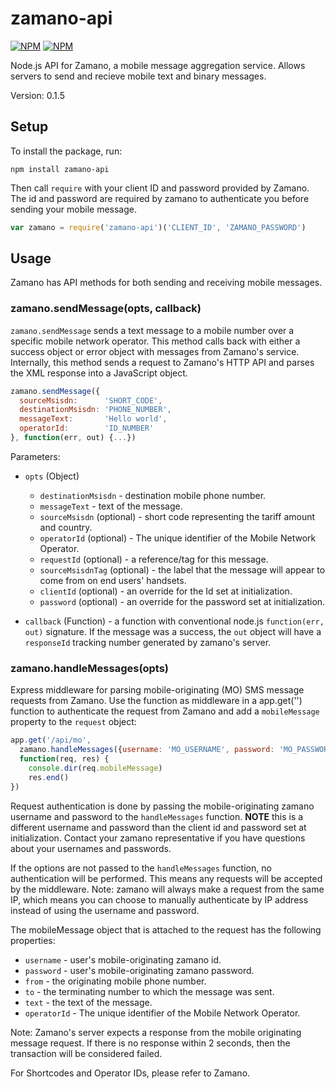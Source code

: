 zamano-api
==========

[![NPM](https://nodei.co/npm/zamano-api.png)](https://nodei.co/npm/zamano-api/)
[![NPM](https://nodei.co/npm-dl/zamano-api.png)](https://nodei.co/npm/zamano-api/)

Node.js API for Zamano, a mobile message aggregation service.  Allows servers to send and recieve mobile text and binary messages.

Version: 0.1.5

Setup
-----

To install the package, run:

  `npm install zamano-api`
  
Then call `require` with your client ID and password provided by Zamano.  The id and password are required by zamano to authenticate you before sending your mobile message.

```JavaScript
var zamano = require('zamano-api')('CLIENT_ID', 'ZAMANO_PASSWORD')
```

Usage
-----

Zamano has API methods for both sending and receiving mobile messages.

### zamano.sendMessage(opts, callback)

`zamano.sendMessage` sends a text message to a mobile number over a specific mobile network operator. This method calls back with either a success object or error object with messages from Zamano's service.  Internally, this method sends a request to Zamano's HTTP API and parses the XML response into a JavaScript object.

```JavaScript
zamano.sendMessage({
  sourceMsisdn:      'SHORT_CODE',
  destinationMsisdn: 'PHONE_NUMBER',
  messageText:       'Hello world',
  operatorId:        'ID_NUMBER'
}, function(err, out) {...})
```

Parameters:
  - `opts` (Object) 
    * `destinationMsisdn` - destination mobile phone number.
    * `messageText` - text of the message.
    * `sourceMsisdn` (optional) - short code representing the tariff amount and country.
    * `operatorId` (optional) - The unique identifier of the Mobile Network Operator.
    * `requestId` (optional) - a reference/tag for this message.
    * `sourceMsisdnTag` (optional) - the label that the message will appear to come from on end users' handsets.
    * `clientId` (optional) - an override for the Id set at initialization.
    * `password` (optional) - an override for the password set at initialization.

  - `callback` (Function) - a function with conventional node.js `function(err, out)` signature.  If the message was a success, the `out` object will have a `responseId` tracking number generated by zamano's server.


### zamano.handleMessages(opts)

Express middleware for parsing mobile-originating (MO) SMS message requests from Zamano.  Use the function as middleware in a app.get('<URL>') function to authenticate the request from Zamano and add a `mobileMessage` property to the `request` object:

```JavaScript
app.get('/api/mo', 
  zamano.handleMessages({username: 'MO_USERNAME', password: 'MO_PASSWORD'}),
  function(req, res) {
    console.dir(req.mobileMessage)
    res.end()
})
```
  
Request authentication is done by passing the mobile-originating zamano username and password to the `handleMessages` function. **NOTE** this is a different username and password than the client id and password set at initialization.  Contact your zamano representative if you have questions about your usernames and passwords.

If the options are not passed to the `handleMessages` function, no authentication will be performed.  This means any requests will be accepted by the middleware.  Note: zamano will always make a request from the same IP, which means you can choose to manually authenticate by IP address instead of using the username and password.

The mobileMessage object that is attached to the request has the following properties:
  - `username` - user's mobile-originating zamano id.
  - `password` - user's mobile-originating zamano password.
  - `from` - the originating mobile phone number.
  - `to` - the terminating number to which the message was sent.
  - `text` - the text of the message.
  - `operatorId` - The unique identifier of the Mobile Network Operator.

Note: Zamano's server expects a response from the mobile originating message request.  If there is no response within 2 seconds, then the transaction will be considered failed.

For Shortcodes and Operator IDs, please refer to Zamano.
